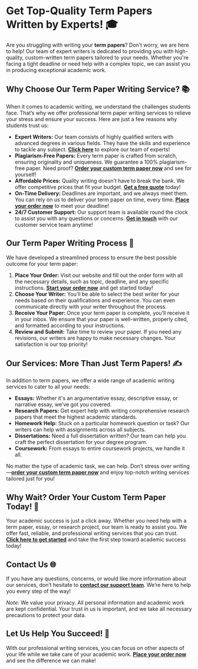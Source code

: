 # Get Top-Quality Term Papers Written by Experts! 🎓

Are you struggling with writing your **term papers**? Don’t worry, we are here to help! Our team of expert writers is dedicated to providing you with high-quality, custom-written term papers tailored to your needs. Whether you're facing a tight deadline or need help with a complex topic, we can assist you in producing exceptional academic work.

## Why Choose Our Term Paper Writing Service? 📚

When it comes to academic writing, we understand the challenges students face. That’s why we offer professional term paper writing services to relieve your stress and ensure your success. Here are just a few reasons why students trust us:

- **Expert Writers:** Our team consists of highly qualified writers with advanced degrees in various fields. They have the skills and experience to tackle any subject. [**Click here**](https://tinyurl.com/topessay?keyword=term+papers) to explore our team of experts!
- **Plagiarism-Free Papers:** Every term paper is crafted from scratch, ensuring originality and uniqueness. We guarantee a 100% plagiarism-free paper. Need proof? [**Order your custom term paper now**](https://tinyurl.com/topessay?keyword=term+papers) and see for yourself!
- **Affordable Prices:** Quality writing doesn’t have to break the bank. We offer competitive prices that fit your budget. [**Get a free quote**](https://tinyurl.com/topessay?keyword=term+papers) today!
- **On-Time Delivery:** Deadlines are important, and we always meet them. You can rely on us to deliver your term paper on time, every time. [**Place your order now**](https://tinyurl.com/topessay?keyword=term+papers) to meet your deadline!
- **24/7 Customer Support:** Our support team is available round the clock to assist you with any questions or concerns. [**Get in touch**](https://tinyurl.com/topessay?keyword=term+papers) with our customer service team anytime!

## Our Term Paper Writing Process 📝

We have developed a streamlined process to ensure the best possible outcome for your term paper:

1. **Place Your Order:** Visit our website and fill out the order form with all the necessary details, such as topic, deadline, and any specific instructions. [**Start your order now**](https://tinyurl.com/topessay?keyword=term+papers) and get started today!
2. **Choose Your Writer:** You’ll be able to select the best writer for your needs based on their qualifications and experience. You can even communicate directly with your writer throughout the process.
3. **Receive Your Paper:** Once your term paper is complete, you’ll receive it in your inbox. We ensure that your paper is well-written, properly cited, and formatted according to your instructions.
4. **Review and Submit:** Take time to review your paper. If you need any revisions, our writers are happy to make necessary changes. Your satisfaction is our top priority!

## Our Services: More Than Just Term Papers! ✍️

In addition to term papers, we offer a wide range of academic writing services to cater to all your needs:

- **Essays:** Whether it's an argumentative essay, descriptive essay, or narrative essay, we’ve got you covered.
- **Research Papers:** Get expert help with writing comprehensive research papers that meet the highest academic standards.
- **Homework Help:** Stuck on a particular homework question or task? Our writers can help with assignments across all subjects.
- **Dissertations:** Need a full dissertation written? Our team can help you craft the perfect dissertation for your degree program.
- **Coursework:** From essays to entire coursework projects, we handle it all.

No matter the type of academic task, we can help. Don’t stress over writing—[**order your custom term paper now**](https://tinyurl.com/topessay?keyword=term+papers) and enjoy top-notch writing services tailored just for you!

## Why Wait? Order Your Custom Term Paper Today! 📅

Your academic success is just a click away. Whether you need help with a term paper, essay, or research project, our team is ready to assist you. We offer fast, reliable, and professional writing services that you can trust. [**Click here to get started**](https://tinyurl.com/topessay?keyword=term+papers) and take the first step toward academic success today!

## Contact Us 🌐

If you have any questions, concerns, or would like more information about our services, don’t hesitate to [**contact our support team**](https://tinyurl.com/topessay?keyword=term+papers). We’re here to help you every step of the way!

_Note:_ We value your privacy. All personal information and academic work are kept confidential. Your trust in us is important, and we take all necessary precautions to protect your data.

## Let Us Help You Succeed! 🎉

With our professional writing services, you can focus on other aspects of your life while we take care of your academic work. [**Place your order now**](https://tinyurl.com/topessay?keyword=term+papers) and see the difference we can make!
